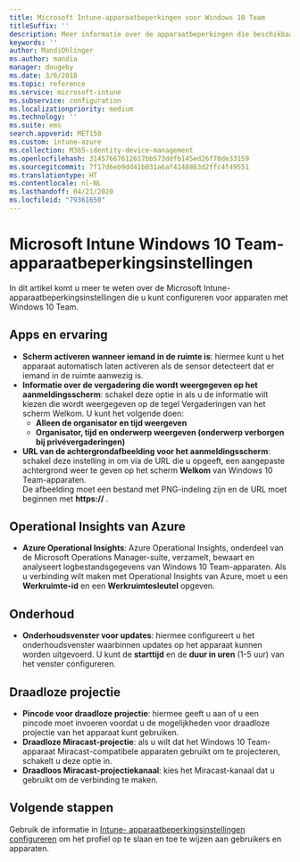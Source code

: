 ```yaml
---
title: Microsoft Intune-apparaatbeperkingen voor Windows 10 Team
titleSuffix: ''
description: Meer informatie over de apparaatbeperkingen die beschikbaar zijn voor apparaten met Windows 10 Team.
keywords: ''
author: MandiOhlinger
ms.author: mandia
manager: dougeby
ms.date: 3/6/2018
ms.topic: reference
ms.service: microsoft-intune
ms.subservice: configuration
ms.localizationpriority: medium
ms.technology: ''
ms.suite: ems
search.appverid: MET150
ms.custom: intune-azure
ms.collection: M365-identity-device-management
ms.openlocfilehash: 31457667612617bb573ddfb145ed26f70de33159
ms.sourcegitcommit: 7f17d6eb9dd41b031a6af4148863d2ffc4f49551
ms.translationtype: HT
ms.contentlocale: nl-NL
ms.lasthandoff: 04/21/2020
ms.locfileid: "79361650"
---
```

# <a name="microsoft-intune-windows-10-team-device-restriction-settings"></a>Microsoft Intune Windows 10 Team-apparaatbeperkingsinstellingen

In dit artikel komt u meer te weten over de Microsoft Intune-apparaatbeperkingsinstellingen die u kunt configureren voor apparaten met Windows 10 Team.

## <a name="apps-and-experience"></a>Apps en ervaring

- **Scherm activeren wanneer iemand in de ruimte is**: hiermee kunt u het apparaat automatisch laten activeren als de sensor detecteert dat er iemand in de ruimte aanwezig is.
- **Informatie over de vergadering die wordt weergegeven op het aanmeldingsscherm**: schakel deze optie in als u de informatie wilt kiezen die wordt weergegeven op de tegel Vergaderingen van het scherm Welkom. U kunt het volgende doen:
  - **Alleen de organisator en tijd weergeven**
  - **Organisator, tijd en onderwerp weergeven (onderwerp verborgen bij privévergaderingen)**
- **URL van de achtergrondafbeelding voor het aanmeldingsscherm**: schakel deze instelling in om via de URL die u opgeeft, een aangepaste achtergrond weer te geven op het scherm **Welkom** van Windows 10 Team-apparaten.<br>De afbeelding moet een bestand met PNG-indeling zijn en de URL moet beginnen met **https://** .

## <a name="azure-operational-insights"></a>Operational Insights van Azure

- **Azure Operational Insights**: Azure Operational Insights, onderdeel van de Microsoft Operations Manager-suite, verzamelt, bewaart en analyseert logbestandsgegevens van Windows 10 Team-apparaten.
Als u verbinding wilt maken met Operational Insights van Azure, moet u een **Werkruimte-id** en een **Werkruimtesleutel** opgeven.

## <a name="maintenance"></a>Onderhoud

- **Onderhoudsvenster voor updates**: hiermee configureert u het onderhoudsvenster waarbinnen updates op het apparaat kunnen worden uitgevoerd. U kunt de **starttijd** en de **duur in uren** (1-5 uur) van het venster configureren.

## <a name="wireless-projection"></a>Draadloze projectie

- **Pincode voor draadloze projectie**: hiermee geeft u aan of u een pincode moet invoeren voordat u de mogelijkheden voor draadloze projectie van het apparaat kunt gebruiken.
- **Draadloze Miracast-projectie**: als u wilt dat het Windows 10 Team-apparaat Miracast-compatibele apparaten gebruikt om te projecteren, schakelt u deze optie in.
- **Draadloos Miracast-projectiekanaal**: kies het Miracast-kanaal dat u gebruikt om de verbinding te maken.

## <a name="next-steps"></a>Volgende stappen

Gebruik de informatie in [Intune- apparaatbeperkingsinstellingen configureren](device-restrictions-configure.md) om het profiel op te slaan en toe te wijzen aan gebruikers en apparaten.
